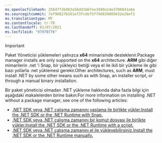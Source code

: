 ```yaml
---
ms.openlocfilehash: 25647f2b083a56dd1b6fee3490a14e3706841e6e
ms.sourcegitcommit: 7ef96827b161ef3fcde75f79d839885632e26ef1
ms.translationtype: MT
ms.contentlocale: tr-TR
ms.lasthandoff: 01/07/2021
ms.locfileid: "97970776"
---
```


> [!IMPORTANT]
> <span data-ttu-id="8a781-101">Paket Yöneticisi yüklemeleri yalnızca **x64** mimarisinde desteklenir.</span><span class="sxs-lookup"><span data-stu-id="8a781-101">Package manager installs are only supported on the **x64** architecture.</span></span> <span data-ttu-id="8a781-102">**ARM** gibi diğer mimarilerin .net 'i Snap, bir yükleyici betiği veya el ile ikili bir yükleme ile gibi bazı yollarla .net yüklemesi gerekir.</span><span class="sxs-lookup"><span data-stu-id="8a781-102">Other architectures, such as **ARM**, must install .NET by some other means such as with Snap, an installer script, or through a manual binary installation.</span></span>

<span data-ttu-id="8a781-103">Bir paket yöneticisi olmadan .NET yükleme hakkında daha fazla bilgi için aşağıdaki makalelerden birine bakın:</span><span class="sxs-lookup"><span data-stu-id="8a781-103">For more information on installing .NET without a package manager, see one of the following articles:</span></span>

- [<span data-ttu-id="8a781-104">.NET SDK veya .NET çalışma zamanını yaslama ile birlikte yükler.</span><span class="sxs-lookup"><span data-stu-id="8a781-104">Install the .NET SDK or the .NET Runtime with Snap.</span></span>](../linux-snap.md)
- [<span data-ttu-id="8a781-105">.NET SDK veya .NET çalışma zamanını bir komut dosyası ile birlikte yükler.</span><span class="sxs-lookup"><span data-stu-id="8a781-105">Install the .NET SDK or the .NET Runtime with a script.</span></span>](../linux-scripted-manual.md#scripted-install)
- [<span data-ttu-id="8a781-106">.NET SDK veya .NET çalışma zamanını el ile yükleyebilirsiniz.</span><span class="sxs-lookup"><span data-stu-id="8a781-106">Install the .NET SDK or the .NET Runtime manually.</span></span>](../linux-scripted-manual.md#manual-install)
